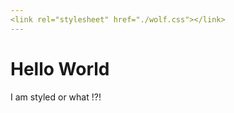```yaml
---
<link rel="stylesheet" href="./wolf.css"></link>
---
```


Hello World
===========

I am styled or what !?!

